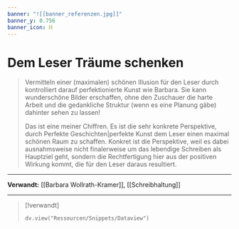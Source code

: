 ```yaml
---
banner: "![[banner_referenzen.jpg]]"
banner_y: 0.756
banner_icon: ⛓️
---
```


# Dem Leser Träume schenken

> Vermitteln einer (maximalen) schönen Illusion für den Leser durch kontrolliert darauf perfektionierte Kunst wie Barbara. Sie kann wunderschöne Bilder erschaffen, ohne den Zuschauer die harte Arbeit und die gedankliche Struktur (wenn es eine Planung gäbe) dahinter sehen zu lassen!
> 
> Das ist eine meiner Chiffren. Es ist die sehr konkrete Perspektive, durch Perfekte Geschichten|perfekte Kunst dem Leser einen maximal schönen Raum zu schaffen. Konkret ist die Perspektive, weil es dabei ausnahmsweise nicht finalerweise um das lebendige Schreiben als Hauptziel geht, sondern die Rechtfertigung hier aus der positiven Wirkung kommt, die für den Leser daraus resultiert.

---

**Verwandt:** [[Barbara Wollrath-Kramer]], [[Schreibhaltung]]

---

> [!verwandt]
> ```dataviewjs
> dv.view("Ressourcen/Snippets/Dataview")
> ```